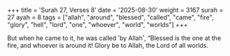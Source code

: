 +++
title = 'Surah 27, Verses 8'
date = '2025-08-30'
weight = 3167
surah = 27
ayah = 8
tags = ["allah", "around", "blessed", "called", "came", "fire", "glory", "hell", "lord", "one", "whoever", "world", "worlds"]
+++

But when he came to it, he was called ˹by Allah˺, “Blessed is the one at the fire, and whoever is around it! Glory be to Allah, the Lord of all worlds.